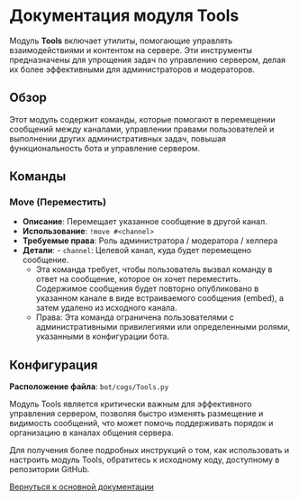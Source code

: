# Документация модуля Tools

Модуль **Tools** включает утилиты, помогающие управлять взаимодействиями и контентом на сервере. Эти инструменты предназначены для упрощения задач по
управлению сервером, делая их более эффективными для администраторов и модераторов.

## Обзор

Этот модуль содержит команды, которые помогают в перемещении сообщений между каналами, управлении правами пользователей и выполнении других
административных задач, повышая функциональность бота и управление сервером.

## Команды

### Move (Переместить)

- **Описание**: Перемещает указанное сообщение в другой канал.
- **Использование**: `!move #<channel>`
- **Требуемые права**: Роль администратора / модератора / хелпера
- **Детали**:
      - `channel`: Целевой канал, куда будет перемещено сообщение.
    - Эта команда требует, чтобы пользователь вызвал команду в ответ на сообщение, которое он хочет переместить. Содержимое сообщения будет повторно
      опубликовано в указанном канале в виде встраиваемого сообщения (embed), а затем удалено из исходного канала.
    - Права: Эта команда ограничена пользователями с административными привилегиями или определенными ролями, указанными в конфигурации бота.

## Конфигурация

**Расположение файла**: `bot/cogs/Tools.py`

Модуль Tools является критически важным для эффективного управления сервером, позволяя быстро изменять размещение и видимость сообщений, что может
помочь поддерживать порядок и организацию в каналах общения сервера.

Для получения более подробных инструкций о том, как использовать и настроить модуль Tools, обратитесь к исходному коду, доступному в репозитории
GitHub.

[Вернуться к основной документации](https://github.com/overklassniy/Oscar_Dota_Hub_Discord_Bot/blob/master/docs/ru/Документация.md)
